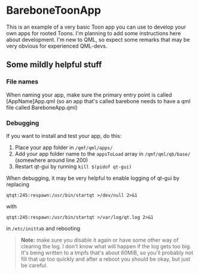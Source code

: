 # BareboneToonApp

This is an example of a very basic Toon app you can use to develop your own apps for rooted Toons. I'm planning to add some instructions here about development. I'm new to QML, so expect some remarks that may be very obvious for experienced QML-devs.

## Some mildly helpful stuff

### File names
When naming your app, make sure the primary entry point is called [AppName]App.qml (so an app that's called barebone needs to have a qml file called BareboneApp.qml)

### Debugging
If you want to install and test your app, do this:

1. Place your app folder in `/qmf/qml/apps/`
2. Add your app folder name to the `appsToLoad` array in `/qmf/qml/qb/base/` (somewhere around line 200)
3. Restart qt-gui by running `kill $(pidof qt-gui)`

When debugging, it may be very helpful to enable logging of qt-gui by replacing

`qtqt:245:respawn:/usr/bin/startqt >/dev/null 2>&1`

with

`qtqt:245:respawn:/usr/bin/startqt >/var/log/qt.log 2>&1`

in `/etc/inittab` and rebooting
>**Note:** make sure you disable it again or have some other way of clearing the log. I don't know what will happen if the log gets too big. It's being written to a tmpfs that's about 60MiB, so you'll probably not fill that up too quickly and after a reboot you should be okay, but just be careful.
